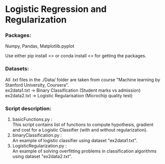 # Logistic Regression and Regularization

### Packages:  
Numpy, Pandas, Matplotlib.pyplot  
  
Use either pip install <> or conda install <> for getting the packages.  

### Datasets:  
All .txt files in the ./Data/ folder are taken from course "Machine learning by Stanford University, Coursera".  
ex2data1.txt -> Binary Classification (Student marks vs admission)    
ex2data2.txt -> Logistic Regularisation (Microchip quality test)  

### Script description:
1. basicFunctions.py :  
This script contains list of functions to compute hypothesis, gradient and cost for a Logistic Classifier (with and without regularization).   
2. binaryClassification.py :  
An example of logistic classifier using dataset "ex2data1.txt".  
3. LogisticRegularization.py :  
An example of solving overfitting problems in classification algorithms using dataset "ex2data2.txt".  
